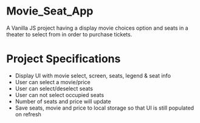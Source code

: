 # Movie_Seat_App
  A Vanilla JS project having a display movie choices option and seats in a theater to select from in order to purchase tickets.

# Project Specifications
- Display UI with movie select, screen, seats, legend & seat info
- User can select a movie/price
- User can select/deselect seats
- User can not select occupied seats
- Number of seats and price will update
- Save seats, movie and price to  local storage so that UI is still populated on refresh
